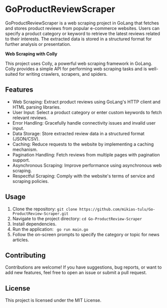 # GoProductReviewScraper

GoProductReviewScraper is a web scraping project in GoLang that fetches and stores product reviews from popular e-commerce websites. Users can specify a product category or keyword to retrieve the latest reviews related to their interests. The extracted data is stored in a structured format for further analysis or presentation.

**Web Scraping with Colly**

This project uses Colly, a powerful web scraping framework in GoLang. Colly provides a simple API for performing web scraping tasks and is well-suited for writing crawlers, scrapers, and spiders.

## Features

- Web Scraping: Extract product reviews using GoLang's HTTP client and HTML parsing libraries.
- User Input: Select a product category or enter custom keywords to fetch relevant reviews.
- Error Handling: Gracefully handle connectivity issues and invalid user input.
- Data Storage: Store extracted review data in a structured format (JSON/CSV).
- Caching: Reduce requests to the website by implementing a caching mechanism.
- Pagination Handling: Fetch reviews from multiple pages with pagination support.
- Asynchronous Scraping: Improve performance using asynchronous web scraping.
- Respectful Scraping: Comply with the website's terms of service and scraping policies.

## Usage

1. Clone the repository: ``` git clone https://github.com/mikias-tulu/Go-ProductReview-Scraper.git ```
 2. Navigate to the project directory: ``` cd Go-ProductReview-Scraper ```
 3. Install dependencies.
 4. Run the application: ``` go run main.go```
 5. Follow the on-screen prompts to specify the category or topic for news articles.

## Contributing

Contributions are welcome! If you have suggestions, bug reports, or want to add new features, feel free to open an issue or submit a pull request.

## License

This project is licensed under the MIT License.

